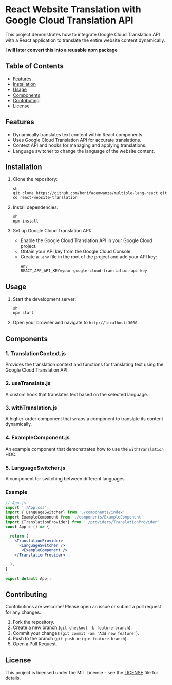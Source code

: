 
# React Website Translation with Google Cloud Translation API

This project demonstrates how to integrate Google Cloud Translation API with a React application to translate the entire website content dynamically.

**I will later convert this into a reusable npm package**

## Table of Contents
- [Features](#features)
- [Installation](#installation)
- [Usage](#usage)
- [Components](#components)
- [Contributing](#contributing)
- [License](#license)

## Features

- Dynamically translates text content within React components.
- Uses Google Cloud Translation API for accurate translations.
- Context API and hooks for managing and applying translations.
- Language switcher to change the language of the website content.

## Installation

1. Clone the repository:
   ```
   sh
   git clone https://github.com/bonifacemwanza/multiple-lang-react.git
   cd react-website-translation
   ```

2. Install dependencies:
   ```
   sh
   npm install
   ```

3. Set up Google Cloud Translation API:
   - Enable the Google Cloud Translation API in your Google Cloud project.
   - Obtain your API key from the Google Cloud Console.
   - Create a `.env` file in the root of the project and add your API key:
     ```
     env
     REACT_APP_API_KEY=your-google-cloud-translation-api-key
     ```

## Usage

1. Start the development server:
   ```
   sh
   npm start
   ```

2. Open your browser and navigate to `http://localhost:3000`.

## Components

### 1. TranslationContext.js

Provides the translation context and functions for translating text using the Google Cloud Translation API.

### 2. useTranslate.js

A custom hook that translates text based on the selected language.

### 3. withTranslation.js

A higher-order component that wraps a component to translate its content dynamically.

### 4. ExampleComponent.js

An example component that demonstrates how to use the `withTranslation` HOC.

### 5. LanguageSwitcher.js

A component for switching between different languages.

### Example

```jsx
// App.js
import './App.css';
import { LanguageSwitcher} from './components/index'
import ExampleComponent from './components/ExampleComponent'
import {TranslationProvider} from './providers/TranslationProvider'
const App = () => {

  return (
    <TranslationProvider>
      <LanguageSwitcher />
       <ExampleComponent />
    </TranslationProvider>

  );
}

export default App;;
```

## Contributing

Contributions are welcome! Please open an issue or submit a pull request for any changes.

1. Fork the repository.
2. Create a new branch (`git checkout -b feature-branch`).
3. Commit your changes (`git commit -am 'Add new feature'`).
4. Push to the branch (`git push origin feature-branch`).
5. Open a Pull Request.

## License

This project is licensed under the MIT License - see the [LICENSE](LICENSE) file for details.

